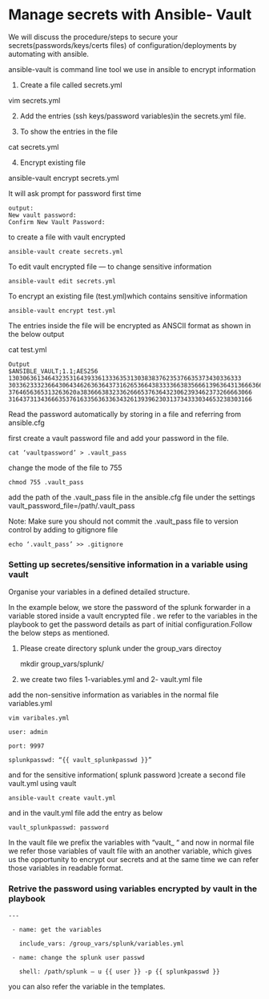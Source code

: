 
# Manage secrets with Ansible- Vault

We will discuss the procedure/steps to secure your secrets(passwords/keys/certs files) of configuration/deployments by automating with ansible.

ansible-vault is command line tool we use in ansible to encrypt information

1. Create a file called secrets.yml

vim secrets.yml

2. Add the entries (ssh keys/password variables)in the secrets.yml file.

3. To show the entries in the file

cat secrets.yml

4. Encrypt existing file

ansible-vault encrypt secrets.yml

It will ask prompt for password first time

    output:
    New vault password:
    Confirm New Vault Password:

to create a file with vault encrypted

    ansible-vault create secrets.yml

To edit vault encrypted file — to change sensitive information

    ansible-vault edit secrets.yml 

To encrypt an existing file (test.yml)which contains sensitive information

    ansible-vault encrypt test.yml

The entries inside the file will be encrypted as ANSCII format as shown in the below output

cat test.yml

    Output
    $ANSIBLE_VAULT;1.1;AES256
    13030636134643235316439336133363531303838376235376635373430336333
    30336233323664306434626363643731626536643833336638356661396364313666366231616261
    3764656365313263620a383666383233626665376364323062393462373266663066
    31643731343666353761633563633634326139396230313734333034653238303166

Read the password automatically by storing in a file and referring from ansible.cfg

first create a vault password file and add your password in the file.

    cat ‘vaultpassword’ > .vault_pass 

change the mode of the file to 755

    chmod 755 .vault_pass

add the path of the .vault_pass file in the ansible.cfg file under the settings vault_password_file=/path/.vault_pass

Note: Make sure you should not commit the .vault_pass file to version control by adding to gitignore file

    echo ‘.vault_pass’ >> .gitignore

### Setting up secretes/sensitive information in a variable using vault

Organise your variables in a defined detailed structure.

In the example below, we store the password of the splunk forwarder in a variable stored inside a vault encrypted file . we refer to the variables in the playbook to get the password details as part of initial configuration.Follow the below steps as mentioned.

1. Please create directory splunk under the group_vars directoy

    mkdir group_vars/splunk/

2. we create two files 1-variables.yml and 2- vault.yml file

add the non-sensitive information as variables in the normal file variables.yml

    vim varibales.yml

    user: admin

    port: 9997

    splunkpasswd: “{{ vault_splunkpasswd }}”

and for the sensitive information( splunk password )create a second file vault.yml using vault

    ansible-vault create vault.yml

and in the vault.yml file add the entry as below

    vault_splunkpasswd: password

In the vault file we prefix the variables with “vault_ “ and now in normal file we refer those variables of vault file with an another variable, which gives us the opportunity to encrypt our secrets and at the same time we can refer those variables in readable format.

### Retrive the password using variables encrypted by vault in the playbook

    ---

     - name: get the variables

       include_vars: /group_vars/splunk/variables.yml

     - name: change the splunk user passwd

       shell: /path/splunk — u {{ user }} -p {{ splunkpasswd }} 

you can also refer the variable in the templates.

